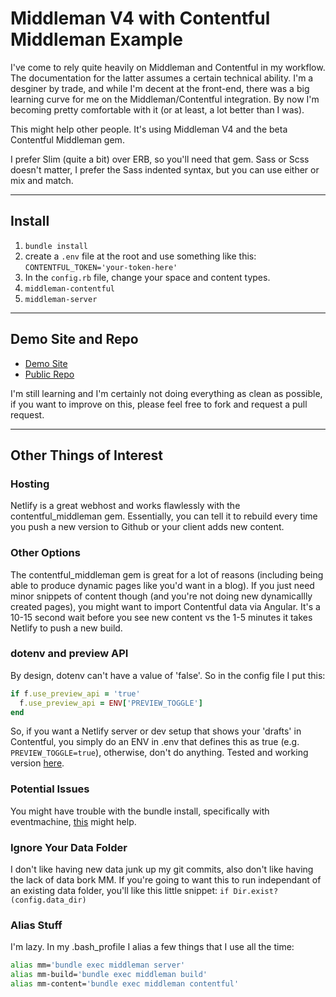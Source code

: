 # Middleman V4 with Contentful Middleman Example
I've come to rely quite heavily on Middleman and Contentful in my workflow. The documentation for the latter assumes a certain technical ability. I'm a desginer by trade, and while I'm decent at the front-end, there was a big learning curve for me on the Middleman/Contentful integration. By now I'm becoming pretty comfortable with it (or at least, a lot better than I was).

This might help other people. It's using Middleman V4 and the beta Contentful Middleman gem.

I prefer Slim (quite a bit) over ERB, so you'll need that gem. Sass or Scss doesn't matter, I prefer the Sass indented syntax, but you can use either or mix and match.

----

## Install
1. `bundle install`
1. create a `.env` file at the root and use something like this: `CONTENTFUL_TOKEN='your-token-here'`
1. In the `config.rb` file, change your space and content types.
1. `middleman-contentful`
1. `middleman-server`

----

## Demo Site and Repo
- [Demo Site](http://mm-contentful-example.netlify.com/)
- [Public Repo](https://github.com/javaporter/mm4-contentful)

I'm still learning and I'm certainly not doing everything as clean as possible, if you want to improve on this, please feel free to fork and request a pull request.

----

## Other Things of Interest
### Hosting
Netlify is a great webhost and works flawlessly with the contentful_middleman gem. Essentially, you can tell it to rebuild every time you push a new version to Github or your client adds new content.

### Other Options
The contentful_middleman gem is great for a lot of reasons (including being able to produce dynamic pages like you'd want in a blog). If you just need minor snippets of content though (and you're not doing new dynamicallly created pages), you might want to import Contentful data via Angular. It's a 10-15 second wait before you see new content vs the 1-5 minutes it takes Netlify to push a new build.

### dotenv and preview API
By design, dotenv can't have a value of 'false'. So in the config file I put this:
```Ruby
if f.use_preview_api = 'true'
  f.use_preview_api = ENV['PREVIEW_TOGGLE']
end
```

So, if you want a Netlify server or dev setup that shows your 'drafts' in Contentful, you simply do an ENV in .env that defines this as true (e.g. `PREVIEW_TOGGLE=true`), otherwise, don't do anything. Tested and working version [here](http://mm-contentful-preview.netlify.com/).

### Potential Issues
You might have trouble with the bundle install, specifically with eventmachine, [this](https://github.com/eventmachine/eventmachine/issues/643) might help.

### Ignore Your Data Folder
I don't like having new data junk up my git commits, also don't like having the lack of data bork MM. If you're going to want this to run independant of an existing data folder, you'll like this little snippet: `if Dir.exist?(config.data_dir)`

### Alias Stuff
I'm lazy. In my .bash_profile I alias a few things that I use all the time:

```sh
alias mm='bundle exec middleman server'
alias mm-build='bundle exec middleman build'
alias mm-content='bundle exec middleman contentful'
```
